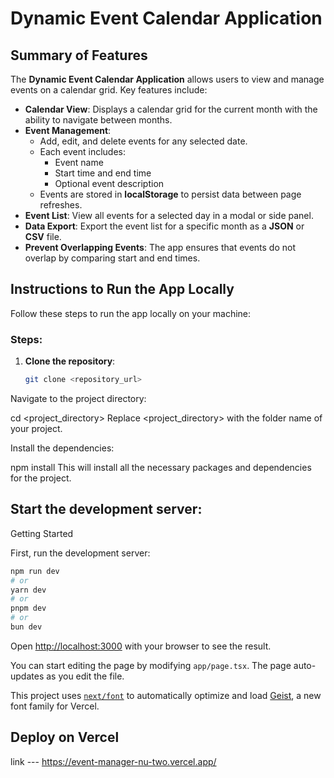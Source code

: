 # Dynamic Event Calendar Application

## Summary of Features
The **Dynamic Event Calendar Application** allows users to view and manage events on a calendar grid. Key features include:

- **Calendar View**: Displays a calendar grid for the current month with the ability to navigate between months.
- **Event Management**:
  - Add, edit, and delete events for any selected date.
  - Each event includes:
    - Event name
    - Start time and end time
    - Optional event description
  - Events are stored in **localStorage** to persist data between page refreshes.
- **Event List**: View all events for a selected day in a modal or side panel.
- **Data Export**: Export the event list for a specific month as a **JSON** or **CSV** file.
- **Prevent Overlapping Events**: The app ensures that events do not overlap by comparing start and end times.

## Instructions to Run the App Locally

Follow these steps to run the app locally on your machine:
### Steps:
1. **Clone the repository**:
   ```bash
   git clone <repository_url>
   
Navigate to the project directory:


cd <project_directory>
Replace <project_directory> with the folder name of your project.

Install the dependencies:


npm install
This will install all the necessary packages and dependencies for the project.

## Start the development server:

 Getting Started

First, run the development server:

```bash
npm run dev
# or
yarn dev
# or
pnpm dev
# or
bun dev
```

Open [http://localhost:3000](http://localhost:3000) with your browser to see the result.

You can start editing the page by modifying `app/page.tsx`. The page auto-updates as you edit the file.

This project uses [`next/font`](https://nextjs.org/docs/app/building-your-application/optimizing/fonts) to automatically optimize and load [Geist](https://vercel.com/font), a new font family for Vercel.



## Deploy on Vercel

link --- https://event-manager-nu-two.vercel.app/
